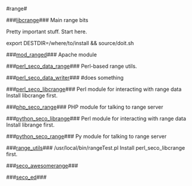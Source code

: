 #range#

###[libcrange](libcrange)###
  Main range bits

  Pretty important stuff.  Start here.

  export DESTDIR=/where/to/install && source/doit.sh

###[mod_ranged](mod_ranged)###
  Apache module

###[perl_seco_data_range](perl_seco_data_range)###
  Perl-based range utils.

###[perl_seco_data_writer](perl_seco_data_writer)###
\#does something

###[perl_seco_libcrange](perl_seco_libcrange)###
  Perl module for interacting with range data
  Install libcrange first.

###[php_seco_range](php_seco_range)###
  PHP module for talking to range server

###[python_seco_librange](python_seco_librange)###
  Perl module for interacting with range data
  Install librange first.

###[python_seco_range](python_seco_range)###
  Py module for talking to range server

###[range_utils](range_utils)###
  /usr/local/bin/rangeTest.pl
  Install perl_seco_libcrange first.

###[seco_awesomerange](seco_awesomerange)###

###[seco_ed](seco_ed)###
